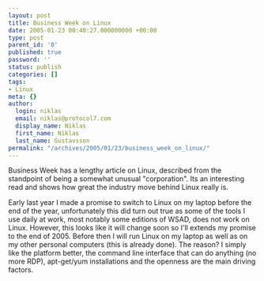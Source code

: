 ```yaml
---
layout: post
title: Business Week on Linux
date: 2005-01-23 00:40:27.000000000 +00:00
type: post
parent_id: '0'
published: true
password: ''
status: publish
categories: []
tags:
- Linux
meta: {}
author:
  login: niklas
  email: niklas@protocol7.com
  display_name: Niklas
  first_name: Niklas
  last_name: Gustavsson
permalink: "/archives/2005/01/23/business_week_on_linux/"
---
```

Business Week has a lengthy article on Linux, described from the standpoint of being a somewhat unusual "corporation". Its an interesting read and shows how great the industry move behind Linux really is.

Early last year I made a promise to switch to Linux on my laptop before the end of the year, unfortunately this did turn out true as some of the tools I use daily at work, most notably some editions of WSAD, does not work on Linux. However, this looks like it will change soon so I'll extends my promise to the end of 2005. Before then I will run Linux on my laptop as well as on my other personal computers (this is already done). The reason? I simply like the platform better, the command line interface that can do anything (no more RDP), apt-get/yum installations and the openness are the main driving factors.

